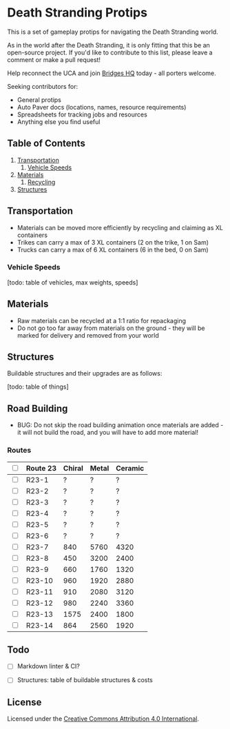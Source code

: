 # Death Stranding Protips

This is a set of gameplay protips for navigating the Death Stranding world.

As in the world after the Death Stranding, it is only fitting that this be an open-source project. If you'd like to contribute to this list, please leave a comment or make a pull request!

Help reconnect the UCA and join [Bridges HQ](https://github.com/Bridges-HQ) today - all porters welcome.

Seeking contributors for:

- General protips
- Auto Paver docs (locations, names, resource requirements)
- Spreadsheets for tracking jobs and resources
- Anything else you find useful

## Table of Contents

1. [Transportation](#transportation)
    1. [Vehicle Speeds](#vehicle-speeds)
1. [Materials](#materials)
    1. [Recycling](#recycling)
1. [Structures](#structures)


## Transportation

- Materials can be moved more efficiently by recycling and claiming as XL containers
- Trikes can carry a max of 3 XL containers (2 on the trike, 1 on Sam)
- Trucks can carry a max of 6 XL containers (6 in the bed, 0 on Sam)


### Vehicle Speeds

[todo: table of vehicles, max weights, speeds]


## Materials

- Raw materials can be recycled at a 1:1 ratio for repackaging
- Do not go too far away from materials on the ground - they will be marked for delivery and removed from your world


## Structures

Buildable structures and their upgrades are as follows:

[todo: table of things]


## Road Building

- BUG: Do not skip the road building animation once materials are added - it will not build the road, and you will have to add more material!


### Routes

<table>
  <thead>
    <tr>
      <th><input type="checkbox" title="Route complete?" /></th>
      <th>Route 23</th>
      <th>Chiral</th>
      <th>Metal</th>
      <th>Ceramic</th>
    </tr>
  </thead>
  <tbody>
    <tr>
      <td><input type="checkbox" title="Route complete?" /></td>
      <td>R23-1</td>
      <td>?</td>
      <td>?</td>
      <td>?</td>
    </tr>
    <tr>
      <td><input type="checkbox" title="Route complete?" /></td>
      <td>R23-2</td>
      <td>?</td>
      <td>?</td>
      <td>?</td>
    </tr>
    <tr>
      <td><input type="checkbox" title="Route complete?" /></td>
      <td>R23-3</td>
      <td>?</td>
      <td>?</td>
      <td>?</td>
    </tr>
    <tr>
      <td><input type="checkbox" title="Route complete?" /></td>
      <td>R23-4</td>
      <td>?</td>
      <td>?</td>
      <td>?</td>
    </tr>
    <tr>
      <td><input type="checkbox" title="Route complete?" /></td>
      <td>R23-5</td>
      <td>?</td>
      <td>?</td>
      <td>?</td>
    </tr>
    <tr>
      <td><input type="checkbox" title="Route complete?" /></td>
      <td>R23-6</td>
      <td>?</td>
      <td>?</td>
      <td>?</td>
    </tr>
    <tr>
      <td><input type="checkbox" title="Route complete?" /></td>
      <td>R23-7</td>
      <td>840</td>
      <td>5760</td>
      <td>4320</td>
    </tr>
    <tr>
      <td><input type="checkbox" title="Route complete?" /></td>
      <td>R23-8</td>
      <td>450</td>
      <td>3200</td>
      <td>2400</td>
    </tr>
    <tr>
      <td><input type="checkbox" title="Route complete?" /></td>
      <td>R23-9</td>
      <td>660</td>
      <td>1760</td>
      <td>1320</td>
    </tr>
    <tr>
      <td><input type="checkbox" title="Route complete?" /></td>
      <td>R23-10</td>
      <td>960</td>
      <td>1920</td>
      <td>2880</td>
    </tr>
    <tr>
      <td><input type="checkbox" title="Route complete?" /></td>
      <td>R23-11</td>
      <td>910</td>
      <td>2080</td>
      <td>3120</td>
    </tr>
    <tr>
      <td><input type="checkbox" title="Route complete?" /></td>
      <td>R23-12</td>
      <td>980</td>
      <td>2240</td>
      <td>3360</td>
    </tr>
    <tr>
      <td><input type="checkbox" title="Route complete?" /></td>
      <td>R23-13</td>
      <td>1575</td>
      <td>2400</td>
      <td>1800</td>
    </tr>
    <tr>
      <td><input type="checkbox" title="Route complete?" /></td>
      <td>R23-14</td>
      <td>864</td>
      <td>2560</td>
      <td>1920</td>
    </tr>
  </tbody>
</table>


## Todo

- [ ] Markdown linter & CI?
- [ ] Structures: table of buildable structures & costs


## License

Licensed under the [Creative Commons Attribution 4.0 International](./LICENSE).
